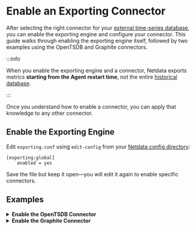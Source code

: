 # Enable an Exporting Connector

After selecting the right connector for your [external time-series database](/docs/exporting-metrics/README.md#supported-databases), you can enable the exporting engine and configure your connector. This guide walks through enabling the exporting engine itself, followed by two examples using the OpenTSDB and Graphite connectors.

:::info

When you enable the exporting engine and a connector, Netdata exports metrics **starting from the Agent restart time**, not the entire [historical database](/src/database/README.md).

:::

Once you understand how to enable a connector, you can apply that knowledge to any other connector.

## Enable the Exporting Engine

Edit `exporting.conf` using `edit-config` from your [Netdata config directory](/docs/netdata-agent/configuration/README.md#edit-configuration-files):

```text
[exporting:global]
    enabled = yes
```

Save the file but keep it open—you will edit it again to enable specific connectors.

## Examples

<details>
<summary><strong>Enable the OpenTSDB Connector</strong></summary>

Use the following configuration as a starting point. Copy and paste it into `exporting.conf`:

```text
[opentsdb:http:my_opentsdb_http_instance]
    enabled = yes
    destination = localhost:4242
```

Replace `my_opentsdb_http_instance` with an instance name of your choice, and change the `destination` setting to the IP address or hostname of your OpenTSDB database.

[Restart your Agent](/docs/netdata-agent/start-stop-restart.md) to initiate exporting to your OpenTSDB database. The Netdata Agent continuously exports metrics collected from the moment it starts. You can expect to see data appear in your OpenTSDB database within seconds of restarting the Agent.

Any further configuration is optional, based on your needs and the configuration of your OpenTSDB database. See the [OpenTSDB connector doc](/src/exporting/opentsdb/README.md) and [exporting engine reference](/src/exporting/README.md#configuration-structure) for details.

</details>

<details>
<summary><strong>Enable the Graphite Connector</strong></summary>

Use the following configuration as a starting point. Copy and paste it into `exporting.conf`:

```text
[graphite:netdata]
    enabled = yes
    destination = localhost:2003
```

Replace `netdata` with an instance name of your choice, and change the `destination` setting to the IP address or hostname of your Graphite database.

[Restart your Agent](/docs/netdata-agent/start-stop-restart.md) to initiate exporting to your Graphite database. The Netdata Agent continuously exports metrics collected from the moment it starts. You can expect to see data appear in your Graphite database within seconds of restarting the Agent.

Any further configuration is optional, based on your needs and the configuration of your Graphite database. See the [Graphite connector doc](/src/exporting/graphite/README.md) and [exporting engine reference](/src/exporting/README.md#configuration-structure) for details.

</details>
